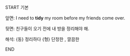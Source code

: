 START
기본

앞면:
I need to **tidy** my room before my friends come over.


뒷면:
친구들이 오기 전에 내 방을 정리해야 해.


해석:
{동} 정리하다
{형} 단정한 , 깔끔한

<!--ID: 1740393309349-->
END